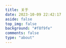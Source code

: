 ```yaml
---
title: 关于
date: 2023-10-09 22:42:17
aside: false
top_img: false
background: "#f8f9fe"
comments: false
type: "about"
---
```

<link rel="stylesheet" href="/css/about.css">